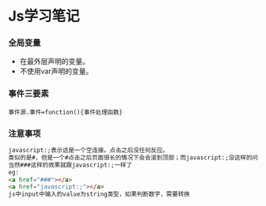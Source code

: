 # Js学习笔记

###  全局变量

- 在最外层声明的变量。
- 不使用var声明的变量。

### 事件三要素

`事件源.事件=function(){事件处理函数}`

### 注意事项

```html
javascript:;表示这是一个空连接。点击之后没任何反应。
类似的是#，但是一个#点击之后页面很长的情况下会会滚到顶部；而javascript:;没这样的问题；
当然###这样的效果就跟javascript:;一样了
eg:
<a href="###"></a>
<a href="javascript:;"></a>
js中input中输入的value为string类型，如果判断数字，需要转换
```

###  